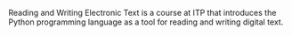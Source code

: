  Reading and Writing Electronic Text is a course at ITP that introduces the Python programming language as a tool for reading and writing digital text.
